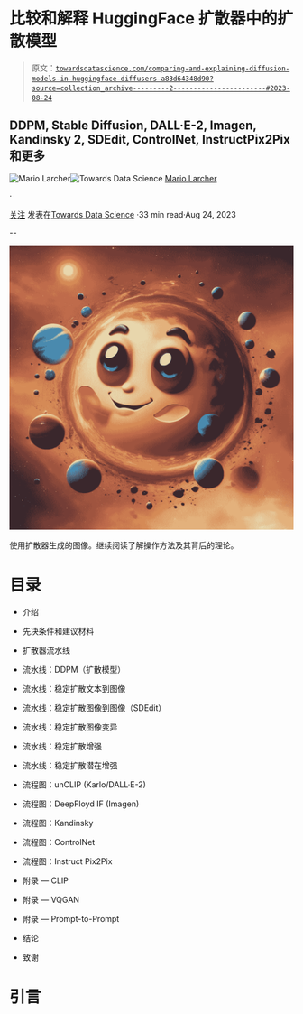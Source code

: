 # 比较和解释 HuggingFace 扩散器中的扩散模型

> 原文：[`towardsdatascience.com/comparing-and-explaining-diffusion-models-in-huggingface-diffusers-a83d64348d90?source=collection_archive---------2-----------------------#2023-08-24`](https://towardsdatascience.com/comparing-and-explaining-diffusion-models-in-huggingface-diffusers-a83d64348d90?source=collection_archive---------2-----------------------#2023-08-24)

## DDPM, Stable Diffusion, DALL·E-2, Imagen, Kandinsky 2, SDEdit, ControlNet, InstructPix2Pix 和更多

[](https://mnslarcher.medium.com/?source=post_page-----a83d64348d90--------------------------------)![Mario Larcher](https://mnslarcher.medium.com/?source=post_page-----a83d64348d90--------------------------------)[](https://towardsdatascience.com/?source=post_page-----a83d64348d90--------------------------------)![Towards Data Science](https://towardsdatascience.com/?source=post_page-----a83d64348d90--------------------------------) [Mario Larcher](https://mnslarcher.medium.com/?source=post_page-----a83d64348d90--------------------------------)

·

[关注](https://medium.com/m/signin?actionUrl=https%3A%2F%2Fmedium.com%2F_%2Fsubscribe%2Fuser%2Fcd2b72f39ad4&operation=register&redirect=https%3A%2F%2Ftowardsdatascience.com%2Fcomparing-and-explaining-diffusion-models-in-huggingface-diffusers-a83d64348d90&user=Mario+Larcher&userId=cd2b72f39ad4&source=post_page-cd2b72f39ad4----a83d64348d90---------------------post_header-----------) 发表在[Towards Data Science](https://towardsdatascience.com/?source=post_page-----a83d64348d90--------------------------------) ·33 min read·Aug 24, 2023[](https://medium.com/m/signin?actionUrl=https%3A%2F%2Fmedium.com%2F_%2Fvote%2Ftowards-data-science%2Fa83d64348d90&operation=register&redirect=https%3A%2F%2Ftowardsdatascience.com%2Fcomparing-and-explaining-diffusion-models-in-huggingface-diffusers-a83d64348d90&user=Mario+Larcher&userId=cd2b72f39ad4&source=-----a83d64348d90---------------------clap_footer-----------)

--

[](https://medium.com/m/signin?actionUrl=https%3A%2F%2Fmedium.com%2F_%2Fbookmark%2Fp%2Fa83d64348d90&operation=register&redirect=https%3A%2F%2Ftowardsdatascience.com%2Fcomparing-and-explaining-diffusion-models-in-huggingface-diffusers-a83d64348d90&source=-----a83d64348d90---------------------bookmark_footer-----------)![](img/62e4b9c064053a36fd3c580645994bbc.png)

使用扩散器生成的图像。继续阅读了解操作方法及其背后的理论。

# 目录

+   介绍

+   先决条件和建议材料

+   扩散器流水线

+   流水线：DDPM（扩散模型）

+   流水线：稳定扩散文本到图像

+   流水线：稳定扩散图像到图像（SDEdit）

+   流水线：稳定扩散图像变异

+   流水线：稳定扩散增强

+   流水线：稳定扩散潜在增强

+   流程图：unCLIP (Karlo/DALL·E-2)

+   流程图：DeepFloyd IF (Imagen)

+   流程图：Kandinsky

+   流程图：ControlNet

+   流程图：Instruct Pix2Pix

+   附录 — CLIP

+   附录 — VQGAN

+   附录 — Prompt-to-Prompt

+   结论

+   致谢

# 引言
